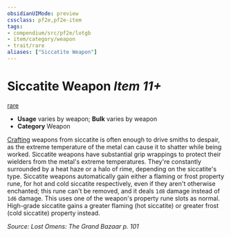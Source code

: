 ```yaml
---
obsidianUIMode: preview
cssclass: pf2e,pf2e-item
tags:
- compendium/src/pf2e/lotgb
- item/category/weapon
- trait/rare
aliases: ["Siccatite Weapon"]
---
```

# Siccatite Weapon *Item 11+*  
[rare](/rules/traits/rare.md)  

- **Usage** varies by weapon; **Bulk** varies by weapon
- **Category** Weapon

[Crafting](/compendium/skills.md#Crafting) weapons from siccatite is often enough to drive smiths to despair, as the extreme temperature of the metal can cause it to shatter while being worked. Siccatite weapons have substantial grip wrappings to protect their wielders from the metal's extreme temperatures. They're constantly surrounded by a heat haze or a halo of rime, depending on the siccatite's type. Siccatite weapons automatically gain either a flaming or frost property rune, for hot and cold siccatite respectively, even if they aren't otherwise enchanted; this rune can't be removed, and it deals `1d8` damage instead of `1d6` damage. This uses one of the weapon's property rune slots as normal. High-grade siccatite gains a greater flaming (hot siccatite) or greater frost (cold siccatite) property instead.

*Source: Lost Omens: The Grand Bazaar p. 101*